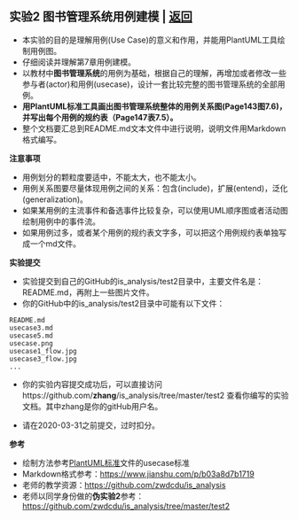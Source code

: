 ﻿<!-- markdownlint-disable MD033-->
<!-- 禁止MD033类型的警告 https://www.npmjs.com/package/markdownlint -->

## 实验2 图书管理系统用例建模 | [返回](./README.md)

- 本实验的目的是理解用例(Use Case)的意义和作用，并能用PlantUML工具绘制用例图。
- 仔细阅读并理解第7章用例建模。
- 以教材中<b>图书管理系统</b>的用例为基础，根据自己的理解，再增加或者修改一些参与者(actor)和用例(usecase)，设计一套比较完整的图书管理系统的全部用例。
- <b>用PlantUML标准工具画出图书管理系统整体的用例关系图(Page143图7.6)，并写出每个用例的规约表（Page147表7.5）。</b>
- 整个文档要汇总到README.md文本文件中进行说明，说明文件用Markdown格式编写。

<b>注意事项</b>
- 用例划分的颗粒度要适中，不能太大，也不能太小。
- 用例关系图要尽量体现用例之间的关系：包含(include)，扩展(entend)，泛化(generalization)。
- 如果某用例的主流事件和备选事件比较复杂，可以使用UML顺序图或者活动图绘制用例中的事件流。
- 如果用例过多，或者某个用例的规约表文字多，可以把这个用例规约表单独写成一个md文件。

<b>实验提交</b>

- 实验提交到自己的GitHub的is_analysis/test2目录中，主要文件名是：README.md，再附上一些图片文件。
- 你的GitHub中的is_analysis/test2目录中可能有以下文件：

``` filelist
README.md
usecase3.md
usecase5.md
usecase.png
usecase1_flow.jpg
usecase3_flow.jpg
...
```

- 你的实验内容提交成功后，可以直接访问https://github.com/<b>zhang</b>/is_analysis/tree/master/test2
查看你编写的实验文档。其中zhang是你的gitHub用户名。

- 请在2020-03-31之前提交，过时扣分。

<b>参考</b>

- 绘制方法参考[PlantUML标准](http://plantuml.com/use-case-diagram)文件的usecase标准
- Markdown格式参考：https://www.jianshu.com/p/b03a8d7b1719
- 老师的教学资源：https://github.com/zwdcdu/is_analysis
- 老师以同学身份做的<b>伪实验2</b>参考：https://github.com/zwdcdu/is_analysis/tree/master/test2
